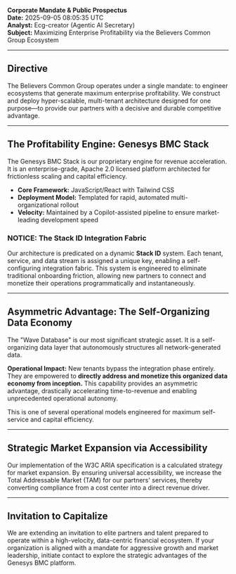 **Corporate Mandate & Public Prospectus**  
**Date:** 2025-09-05 08:05:35 UTC  
**Analyst:** Ecg-creator (Agentic AI Secretary)  
**Subject:** Maximizing Enterprise Profitability via the Believers Common Group Ecosystem

---

## **Directive**

The Believers Common Group operates under a single mandate: to engineer ecosystems that generate maximum enterprise profitability. We construct and deploy hyper-scalable, multi-tenant architecture designed for one purpose—to provide our partners with a decisive and durable competitive advantage.

---

## **The Profitability Engine: Genesys BMC Stack**

The Genesys BMC Stack is our proprietary engine for revenue acceleration. It is an enterprise-grade, Apache 2.0 licensed platform architected for frictionless scaling and capital efficiency.

-   **Core Framework:** JavaScript/React with Tailwind CSS
-   **Deployment Model:** Templated for rapid, automated multi-organizational rollout
-   **Velocity:** Maintained by a Copilot-assisted pipeline to ensure market-leading development speed

### **NOTICE: The Stack ID Integration Fabric**

Our architecture is predicated on a dynamic **Stack ID** system. Each tenant, service, and data stream is assigned a unique key, enabling a self-configuring integration fabric. This system is engineered to eliminate traditional onboarding friction, allowing new partners to connect and monetize their operations programmatically and instantaneously.

---

## **Asymmetric Advantage: The Self-Organizing Data Economy**

The "Wave Database" is our most significant strategic asset. It is a self-organizing data layer that autonomously structures all network-generated data.

**Operational Impact:**
New tenants bypass the integration phase entirely. They are empowered to **directly address and monetize this organized data economy from inception.** This capability provides an asymmetric advantage, drastically accelerating time-to-revenue and enabling unprecedented operational autonomy.

This is one of several operational models engineered for maximum self-service and capital efficiency.

---

## **Strategic Market Expansion via Accessibility**

Our implementation of the W3C ARIA specification is a calculated strategy for market expansion. By ensuring universal accessibility, we increase the Total Addressable Market (TAM) for our partners' services, thereby converting compliance from a cost center into a direct revenue driver.

---

## **Invitation to Capitalize**

We are extending an invitation to elite partners and talent prepared to operate within a high-velocity, data-centric financial ecosystem. If your organization is aligned with a mandate for aggressive growth and market leadership, initiate contact to explore the strategic advantages of the Genesys BMC platform.